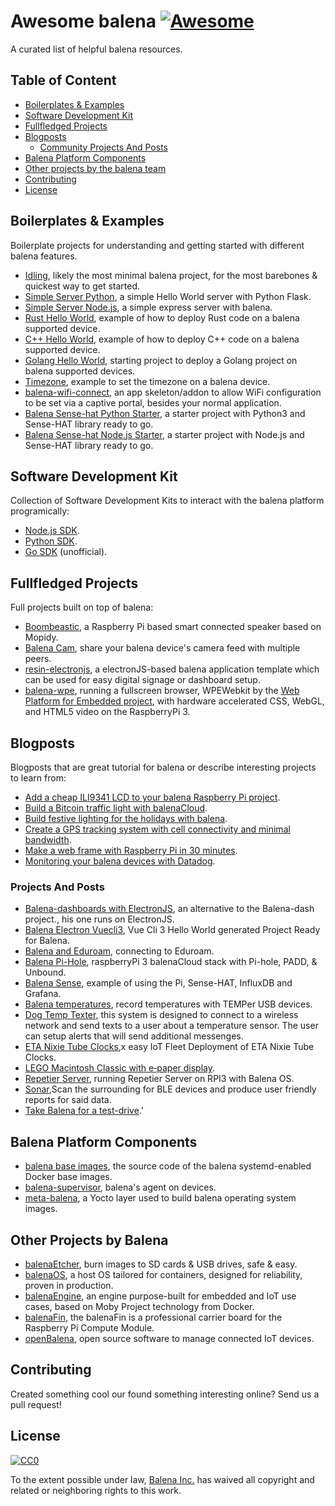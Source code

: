 # Awesome balena [![Awesome](https://awesome.re/badge-flat2.svg)](https://awesome.re)

A curated list of helpful balena resources.

## Table of Content

* [Boilerplates &amp; Examples](#boilerplates--examples)
* [Software Development Kit](#software-development-kit)
* [Fullfledged Projects](#fullfledged-projects)
* [Blogposts](#blogposts)
  * [Community Projects And Posts](#community-projects-and-posts)
* [Balena Platform Components](#balena-platform-components)
* [Other projects by the balena team](#other-projects-by-the-balena-team)
* [Contributing](#contributing)
* [License](#license)

## Boilerplates & Examples

Boilerplate projects for understanding and getting started with different balena features.

* [Idling](https://github.com/balena-io-projects/balena-idling), likely the most minimal balena project, for the most barebones & quickest way to get started.
* [Simple Server Python](https://github.com/balena-io-projects/simple-server-python), a simple Hello World server with Python Flask.
* [Simple Server Node.js](https://github.com/balena-io-projects/simple-server-node), a simple express server with balena.
* [Rust Hello World](https://github.com/balena-io-projects/balena-rust-hello-world), example of how to deploy Rust code on a balena supported device.
* [C++ Hello World](https://github.com/balena-io-projects/balena-cpp-hello-world), example of how to deploy C++ code on a balena supported device.
* [Golang Hello World](https://github.com/balena-io-projects/balena-go-hello-world), starting project to deploy a Golang project on balena supported devices.
* [Timezone](https://github.com/balena-io-playground/balena-timezone), example to set the timezone on a balena device.
* [balena-wifi-connect](https://github.com/balena-io/wifi-connect), an app skeleton/addon to allow WiFi configuration to be set via a captive portal, besides your normal application.
* [Balena Sense-hat Python Starter](https://github.com/balena-io-playground/balena-sense-hat-python-starter), a starter project with Python3 and Sense-HAT library ready to go.
* [Balena Sense-hat Node.js Starter](https://github.com/balena-io-playground/node-sense-hat), a starter project with Node.js and Sense-HAT library ready to go.

## Software Development Kit

Collection of Software Development Kits to interact with the balena platform programically:

* [Node.js SDK](https://github.com/balena-io/balena-sdk).
* [Python SDK](https://github.com/balena-io/balena-sdk-python).
* [Go SDK](https://github.com/gernest/resingo) (unofficial).

## Fullfledged Projects

Full projects built on top of balena:

* [Boombeastic](https://github.com/balena-io-projects/boombeastic), a Raspberry Pi based smart connected speaker based on Mopidy.
* [Balena Cam](https://github.com/balena-io-playground/balena-cam), share your balena device's camera feed with multiple peers.
* [resin-electronjs](https://github.com/balena-io/resin-electronjs), a electronJS-based balena application template which can be used for easy digital signage or dashboard setup.
* [balena-wpe](https://github.com/balena-io-projects/balena-wpe), running a fullscreen browser, WPEWebkit by the [Web Platform for Embedded project](https://github.com/WebPlatformForEmbedded), with hardware accelerated CSS, WebGL, and HTML5 video on the RaspberryPi 3.

## Blogposts

Blogposts that are great tutorial for balena or describe interesting projects to learn from:

* [Add a cheap ILI9341 LCD to your balena Raspberry Pi project](https://www.balena.io/blog/add-a-cheap-ili9341-lcd-to-your-resin-io-raspberry-pi-project/).
* [Build a Bitcoin traffic light with balenaCloud](https://www.balena.io/blog/build-a-bitcoin-traffic-light-with-balenacloud/).
* [Build festive lighting for the holidays with balena](https://www.balena.io/blog/build-festive-lighting-for-the-holidays-with-balena/).
* [Create a GPS tracking system with cell connectivity and minimal bandwidth](https://www.balena.io/blog/balena-fin-gps-tracker-project/).
* [Make a web frame with Raspberry Pi in 30 minutes](https://www.balena.io/blog/make-a-web-frame-with-raspberry-pi-in-30-minutes/).
* [Monitoring your balena devices with Datadog](https://www.balena.io/blog/monitoring-your-balena-devices-with-datadog/).

### Projects And Posts

* [Balena-dashboards with ElectronJS](https://github.com/willswire/balena-dashboards), an alternative to the Balena-dash project., his one runs on ElectronJS.
* [Balena Electron Vuecli3](https://github.com/Lurow/balena-electron-vuecli3), Vue Cli 3 Hello World generated Project Ready for Balena.
* [Balena and Eduroam](https://medium.com/@bucknall/balenaos-connecting-to-eduroam-26312e7859b5), connecting to Eduroam.
* [Balena Pi-Hole](https://github.com/klutchell/balena-pihole), raspberryPi 3 balenaCloud stack with Pi-hole, PADD, & Unbound.
* [Balena Sense](https://github.com/balena-io-playground/balena-sense), example of using the Pi, Sense-HAT, InfluxDB and Grafana.
* [Balena temperatures](https://github.com/willswire/balena-temperatures), record temperatures with TEMPer USB devices.
* [Dog Temp Texter](https://github.com/sako0938/DogTempTexter), this system is designed to connect to a wireless network and send texts to a user about a temperature sensor. The user can setup alerts that will send additional messenges.
* [ETA Nixie Tube Clocks](https://surfncircuits.com/2018/12/17/easy-iot-fleet-deployment-of-eta-nixie-tube-clocks/),x easy IoT Fleet Deployment of ETA Nixie Tube Clocks.
* [LEGO Macintosh Classic with e‑paper display](https://jann.is/lego-macintosh-classic/).
* [Repetier Server](https://nixstuff.tech/how-to/running-repetier-server-on-rpi3-with-balena-os/), running Repetier Server on RPI3 with Balena OS.
* [Sonar](https://github.com/databat-io/sonar),Scan the surrounding for BLE devices and produce user friendly reports for said data.
* [Take Balena for a test-drive](http://blog.alexellis.io/resin-io-test-drive/).'

## Balena Platform Components

* [balena base images](https://github.com/balena-io-library/base-images), the source code of the balena systemd-enabled Docker base images.
* [balena-supervisor](https://github.com/balena-io/balena-supervisor), balena's agent on devices.
* [meta-balena](https://github.com/balena-os/meta-balena), a Yocto layer used to build balena operating system images.

## Other Projects by Balena

* [balenaEtcher](https://www.balena.io/etcher/), burn images to SD cards & USB drives, safe & easy.
* [balenaOS](https://www.balena.io/os/), a host OS tailored for containers, designed for reliability, proven in production.
* [balenaEngine](https://www.balena.io/engine/), an engine purpose-built for embedded and IoT use cases, based on Moby Project technology from Docker.
* [balenaFin](https://www.balena.io/fin/), the balenaFin is a professional carrier board for the Raspberry Pi Compute Module.
* [openBalena](https://www.balena.io/open/), open source software to manage connected IoT devices.

## Contributing

Created something cool our found something interesting online? Send us a pull request!

## License

[![CC0](http://mirrors.creativecommons.org/presskit/buttons/88x31/svg/cc-zero.svg)](https://creativecommons.org/publicdomain/zero/1.0/)

To the extent possible under law, [Balena Inc.](https://balena.io) has waived all copyright and related or neighboring rights to this work.
